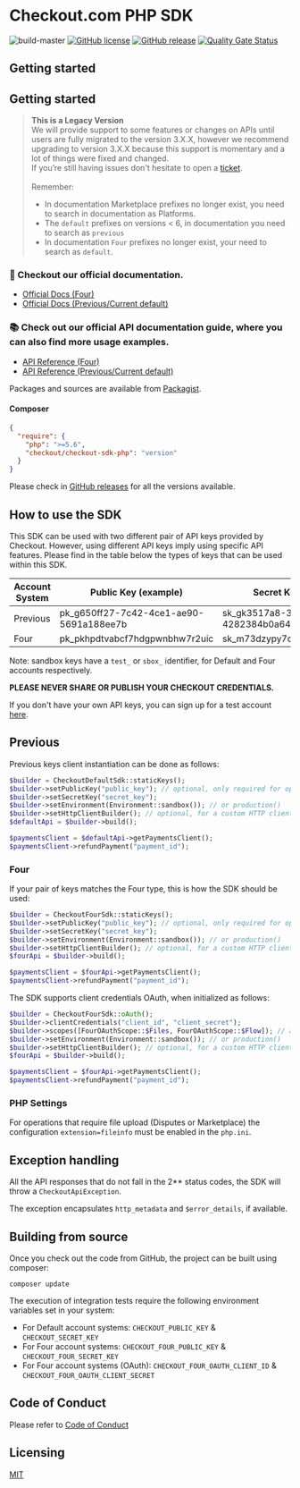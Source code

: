 # Checkout.com PHP SDK

![build-master](https://github.com/checkout/checkout-sdk-php/workflows/build-master/badge.svg)
[![GitHub license](https://img.shields.io/github/license/checkout/checkout-sdk-php.svg)](https://github.com/checkout/checkout-sdk-php/blob/master/LICENSE.md)
[![GitHub release](https://img.shields.io/github/release/checkout/checkout-sdk-php.svg)](https://GitHub.com/checkout/checkout-sdk-php/releases/)
[![Quality Gate Status](https://sonarcloud.io/api/project_badges/measure?project=checkout_checkout-sdk-php&metric=alert_status)](https://sonarcloud.io/summary/new_code?id=checkout_checkout-sdk-php)

## Getting started

## Getting started

> **This is a Legacy Version** </br>
> We will provide support to some features or changes on APIs until users are fully migrated to the version 3.X.X,
> however we recommend upgrading to version 3.X.X because this support is momentary and a lot of things were fixed and changed. </br>
> If you’re still having issues don't hesitate to open a [ticket](https://github.com/checkout/checkout-sdk-php/issues/new/choose). </br></br>
> Remember: </br>
> * In documentation Marketplace prefixes no longer exist, you need to search in documentation as Platforms. </br>
> * The `default` prefixes on versions < 6, in documentation you need to search as `previous` </br>
> * In documentation `Four` prefixes no longer exist, your need to search as `default`.

### :book: Checkout our official documentation.

* [Official Docs (Four)](https://docs.checkout.com/)
* [Official Docs (Previous/Current default)](https://docs.checkout.com/previous)

### :books: Check out our official API documentation guide, where you can also find more usage examples.

* [API Reference (Four)](https://api-reference.checkout.com/)
* [API Reference (Previous/Current default)](https://api-reference.checkout.com/previous)

Packages and sources are available from [Packagist](https://packagist.org/packages/checkout/checkout-sdk-php).

#### Composer

```json
{
  "require": {
    "php": ">=5.6",
    "checkout/checkout-sdk-php": "version"
  }
}
```

Please check in [GitHub releases](https://github.com/checkout/checkout-sdk-php/releases) for all the versions available.

## How to use the SDK

This SDK can be used with two different pair of API keys provided by Checkout. However, using different API keys imply using specific API features. Please find in the table below the types of keys that can be used within this SDK.

| Account System | Public Key (example)                    | Secret Key (example)                    |
|----------------|-----------------------------------------|-----------------------------------------|
| Previous        | pk_g650ff27-7c42-4ce1-ae90-5691a188ee7b | sk_gk3517a8-3z01-45fq-b4bd-4282384b0a64 |
| Four           | pk_pkhpdtvabcf7hdgpwnbhw7r2uic          | sk_m73dzypy7cf3gf5d2xr4k7sxo4e          |

Note: sandbox keys have a `test_` or `sbox_` identifier, for Default and Four accounts respectively.

**PLEASE NEVER SHARE OR PUBLISH YOUR CHECKOUT CREDENTIALS.**

If you don't have your own API keys, you can sign up for a test account [here](https://www.checkout.com/get-test-account).

## Previous

Previous keys client instantiation can be done as follows:

```php
$builder = CheckoutDefaultSdk::staticKeys();
$builder->setPublicKey("public_key"); // optional, only required for operations related with tokens
$builder->setSecretKey("secret_key");
$builder->setEnvironment(Environment::sandbox()); // or production()
$builder->setHttpClientBuilder(); // optional, for a custom HTTP client
$defaultApi = $builder->build();

$paymentsClient = $defaultApi->getPaymentsClient();
$paymentsClient->refundPayment("payment_id");
```

### Four

If your pair of keys matches the Four type, this is how the SDK should be used:

```php
$builder = CheckoutFourSdk::staticKeys();
$builder->setPublicKey("public_key"); // optional, only required for operations related with tokens
$builder->setSecretKey("secret_key");
$builder->setEnvironment(Environment::sandbox()); // or production()
$builder->setHttpClientBuilder(); // optional, for a custom HTTP client
$fourApi = $builder->build();

$paymentsClient = $fourApi->getPaymentsClient();
$paymentsClient->refundPayment("payment_id");
```

The SDK supports client credentials OAuth, when initialized as follows:

```php
$builder = CheckoutFourSdk::oAuth();
$builder->clientCredentials("client_id", "client_secret");
$builder->scopes([FourOAuthScope::$Files, FourOAuthScope::$Flow]); // array of scopes
$builder->setEnvironment(Environment::sandbox()); // or production()
$builder->setHttpClientBuilder(); // optional, for a custom HTTP client
$fourApi = $builder->build();

$paymentsClient = $fourApi->getPaymentsClient();
$paymentsClient->refundPayment("payment_id");
```

### PHP Settings

For operations that require file upload (Disputes or Marketplace) the configuration `extension=fileinfo` must be enabled in the `php.ini`.

## Exception handling

All the API responses that do not fall in the 2** status codes, the SDK will throw a `CheckoutApiException`.

The exception encapsulates `http_metadata` and `$error_details`, if available.

## Building from source

Once you check out the code from GitHub, the project can be built using composer:

```
composer update
```

The execution of integration tests require the following environment variables set in your system:

* For Default account systems: `CHECKOUT_PUBLIC_KEY` & `CHECKOUT_SECRET_KEY`
* For Four account systems: `CHECKOUT_FOUR_PUBLIC_KEY` & `CHECKOUT_FOUR_SECRET_KEY`
* For Four account systems (OAuth): `CHECKOUT_FOUR_OAUTH_CLIENT_ID` & `CHECKOUT_FOUR_OAUTH_CLIENT_SECRET`

## Code of Conduct

Please refer to [Code of Conduct](CODE_OF_CONDUCT.md)

## Licensing

[MIT](LICENSE.md)
